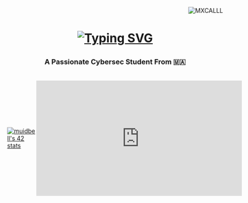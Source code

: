 <p align="right"> <img src="https://komarev.com/ghpvc/?username=mustaphaidb&label=Profile%20views&color=0e75b6&style=flat" alt="MXCALLL" /> </p>

<div align="center">
  <i class="fa-solid fa-terminal"></i>
</div>

<h1 align="center">

[![Typing SVG](https://readme-typing-svg.demolab.com?font=Fira+Code&weight=435&size=28&pause=1000&color=FF654C&background=45FF2B00&center=true&width=435&lines=Hi+There+👋;I'm+Mustapha+Aka-MXCALL+☠️)](https://git.io/typing-svg)

</h1>

<h3 align="center"> A Passionate Cybersec Student From 🇲🇦</h3>

<br/>
<div style="display: flex; align-items: center;">
  <div>
    <a href="https://github.com/oakoudad/badge42"><img src="https://badge.mediaplus.ma/darkgray/muidbell" alt="muidbell's 42 stats" /></a>
  </div>
  <div style="flex-grow: 1;"></div> <!-- This div will take up remaining space -->
  <div>
    <iframe src="https://giphy.com/embed/eIm624c8nnNbiG0V3g" width="480" height="269" frameBorder="0" class="giphy-embed" allowFullScreen></iframe>
